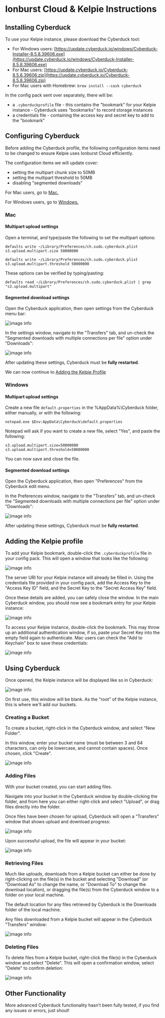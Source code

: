 # Ionburst Cloud & Kelpie Instructions

## Installing Cyberduck

To use your Kelpie instance, please download the Cyberduck tool:

- For Windows users: [https://update.cyberduck.io/windows/Cyberduck-Installer-8.5.8.39606.exe](https://update.cyberduck.io/windows/Cyberduck-Installer-8.5.8.39606.exe)
- For Mac users: [https://update.cyberduck.io/Cyberduck-8.5.8.39606.zip](https://update.cyberduck.io/Cyberduck-8.5.8.39606.zip)
- For Mac users with Homebrew: `brew install --cask cyberduck`

In the config pack sent over separately, there will be:

- a `.cyberduckprofile` file - this contains the "bookmark" for your Kelpie instance - Cyberduck uses "bookmarks" to record storage instances
- a credentials file - containing the access key and secret key to add to the "bookmark"

## Configuring Cyberduck

Before adding the Cyberduck profile, the following configuration items need to be changed to ensure Kelpie uses Ionburst Cloud efficiently.

The configuration items we will update cover:

- setting the multipart chunk size to 50MB
- setting the multipart threshold to 50MB
- disabling "segmented downloads"

For Mac users, go to [Mac.](#mac)

For Windows users, go to [Windows.](#windows)

### Mac

#### Multipart upload settings

Open a terminal, and type/paste the following to set the multipart options:

```
defaults write ~/Library/Preferences/ch.sudo.cyberduck.plist s3.upload.multipart.size 50000000
```

```
defaults write ~/Library/Preferences/ch.sudo.cyberduck.plist s3.upload.multipart.threshold 50000000
```

These options can be verified by typing/pasting:

```
defaults read ~/Library/Preferences/ch.sudo.cyberduck.plist | grep "s3.upload.multipart"
```

#### Segmented download settings

Open the Cyberduck application, then open settings from the Cyberduck menu bar:

![image info](./cyberduck-settings.png)

In the settings window, navigate to the "Transfers" tab, and un-check the "Segmented downloads with multiple connections per file" option under "Downloads":

![image info](./cyberduck-segmented-disabled.png)

After updating these settings, Cyberduck must be **fully restarted**.

We can now continue to [Adding the Kelpie Profile](#adding-the-kelpie-profile)

### Windows

#### Multipart upload settings

Create a new file `default.properties` in the %AppData%\Cyberduck folder, either manually, or with the following:

```
notepad.exe $Env:AppData\Cyberduck\default.properties
```

Notepad will ask if you want to create a new file, select "Yes", and paste the following:

```
s3.upload.multipart.size=50000000
s3.upload.multipart.threshold=50000000
```

You can now save and close the file.

#### Segmented download settings

Open the Cyberduck application, then open "Preferences" from the Cyberduck edit menu.

In the Preferences window, navigate to the "Transfers" tab, and un-check the "Segmented downloads with multiple connections per file" option under "Downloads":

![image info](./cyberduck-segmented-disabled-w11.png)

After updating these settings, Cyberduck must be **fully restarted**.

## Adding the Kelpie profile

To add your Kelpie bookmark, double-click the `.cyberduckprofile` file in your config pack. This will open a window that looks like the following:

![image info](./cyberduck-kelpie-settings.png)

The server URI for your Kelpie instance will already be filled in. Using the credentials file provided in your config pack, add the Access Key to the "Access Key ID" field, and the Secret Key to the "Secret Access Key" field.

Once these details are added, you can safely close the window. In the main Cyberduck window, you should now see a bookmark entry for your Kelpie instance:

![image info](./cyberduck-bookmarks.png)

To access your Kelpie instance, double-click the bookmark. This may throw up an additional authentication window, if so, paste your Secret Key into the empty field again to authenticate. Mac users can check the "Add to Keychain" box to save these credentials:

![image info](./cyberduck-kelpie-login.png)

## Using Cyberduck

Once opened, the Kelpie instance will be displayed like so in Cyberduck:

![image info](./cyberduck-kelpie.png)

On first use, this window will be blank. As the "root" of the Kelpie instance, this is where we'll add our buckets.

### Creating a Bucket

To create a bucket, right-click in the Cyberduck window, and select "New Folder". 

In this window, enter your bucket name (must be between 3 and 64 characters, can only be lowercase, and cannot contain spaces). Once chosen, click "Create".

![image info](./cyberduck-create-bucket.png)

### Adding Files

With your bucket created, you can start adding files. 

Navigate into your bucket in the Cyberduck window by double-clicking the folder, and from here you can either right-click and select "Upload", or drag files directly into the folder.

Once files have been chosen for upload, Cyberduck will open a "Transfers" window that shows upload and download progress:

![image info](./cyberduck-transfers.png)

Upon successful upload, the file will appear in your bucket:

![image info](./cyberduck-file-list.png)

### Retrieving Files

Much like uploads, downloads from a Kelpie bucket can either be done by right-clicking on the file(s) in the bucket and selecting "Download" (or "Download As" to change the name, or "Download To" to change the download location), or dragging the file(s) from the Cyberduck window to a folder on your local machine.

The default location for any files retrieved by Cyberduck is the Downloads folder of the local machine.

Any files downloaded from a Kelpie bucket will appear in the Cyberduck "Transfers" window:

![image info](./cyberduck-transfers-dl.png)

### Deleting Files

To delete files from a Kelpie bucket, right-click the file(s) in the Cyberduck window and select "Delete". This will open a confirmation window, select "Delete" to confirm deletion:

![image info](./cyberduck-delete.png)

## Other Functionality

More advanced Cyberduck functionality hasn't been fully tested, if you find any issues or errors, just shout!